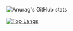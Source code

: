 <!--
### Hi there 👋

**jvtartaglia/jvtartaglia** is a ✨ _special_ ✨ repository because its `README.md` (this file) appears on your GitHub profile.

Here are some ideas to get you started:

- 🔭 I’m currently working on ...
- 🌱 I’m currently learning ...
- 👯 I’m looking to collaborate on ...
- 🤔 I’m looking for help with ...
- 💬 Ask me about ...
- 📫 How to reach me: ...
- 😄 Pronouns: ...
- ⚡ Fun fact: ...
-->

![Anurag's GitHub stats](https://jvtartaglia.vercel.app//api?username=jvtartaglia&show_icons=true&theme=tokyonight)

[![Top Langs](https://jvtartaglia.vercel.app/api/top-langs/?username=jvtartaglia)](https://github.com/anuraghazra/github-readme-stats)

